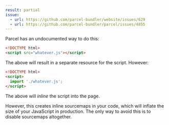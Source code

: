 ```yaml
---
result: partial
issue:
  - url: https://github.com/parcel-bundler/website/issues/629
  - url: https://github.com/parcel-bundler/parcel/issues/4855
---
```


Parcel has an undocumented way to do this:

```html
<!DOCTYPE html>
<script src="whatever.js"></script>
```

The above will result in a separate resource for the script. However:

```html
<!DOCTYPE html>
<script>
  import './whatever.js';
</script>
```

The above will _inline_ the script into the page.

However, this creates inline sourcemaps in your code, which will inflate the size of your JavaScript in production. The only way to avoid this is to disable sourcemaps altogether.
